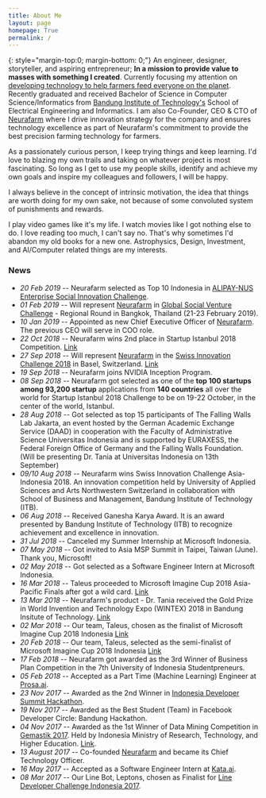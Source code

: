 ```yaml
---
title: About Me
layout: page
homepage: True
permalink: /
---
```


{: style="margin-top:0; margin-bottom: 0;"}
An engineer, designer, storyteller, and aspiring entrepreneur; **In a mission to provide value to masses with something I created**. Currently focusing my attention on [developing technology to help farmers feed everyone on the planet](http://neurafarm.io/). Recently graduated and received Bachelor of Science in Computer Science/Informatics from  [Bandung Institute of Technology's][1] School of Electrical Engineering and Informatics. I am also Co-Founder, CEO & CTO of [Neurafarm](http://neurafarm.io/) where I drive innovation strategy for the company and ensures technology excellence as part of Neurafarm's commitment to provide the best precision farming technology for farmers.

As a passionately curious person, I keep trying things and keep learning. I'd love to blazing my own trails and taking on whatever project is most fascinating. So long as I get to use my people skills, identify and achieve my own goals and inspire my colleagues and followers, I will be happy.

I always believe in the concept of intrinsic motivation, the idea that things are worth doing for my own sake, not because of some convoluted system of punishments and rewards.

I play video games like it's my life. I watch movies like I got nothing else to do. I love reading too much, I can't say no. That's why sometimes I'd abandon my old books for a new one. Astrophysics, Design, Investment, and AI/Computer related things are my interests. 

### News

* *20 Feb 2019* -- Neurafarm selected as Top 10 Indonesia in [ALIPAY-NUS Enterprise Social Innovation Challenge](https://alipaynusseachallenge.com/).
* *01 Feb 2019* -- Will represent [Neurafarm](http://neurafarm.com) in [Global Social Venture Challenge](https://gsvc.org/) - Regional Round in Bangkok, Thailand (21-23 February 2019). 
* *10 Jan 2019* -- Appointed as new Chief Executive Officer of [Neurafarm](http://neurafarm.com/). The previous CEO will serve in COO role.
* *22 Oct 2018* -- Neurafarm wins 2nd place in Startup Istanbul 2018 Competition. [Link](http://www.startupist.com/2018/10/startup-istanbul-challenge-2018-marked-by-women/)
* *27 Sep 2018* -- Will represent [Neurafarm](http://neurafarm.com) in the [Swiss Innovation Challenge 2018](https://www.fhnw.ch/en/about-fhnw/swiss-challenge-entrepreneurs-programme/swiss-innovation-challenge) in Basel, Switzerland. [Link](http://www.sbm.itb.ac.id/id/the-swiss-innovation-challenge-asia-indonesia-2018.html)
* *19 Sep 2018* -- Neurafarm joins NVIDIA Inception Program.
* *08 Sep 2018* -- Neurafarm got selected as one of the **top 100 startups among 93,200 startup** applications from **140 countries** all over the world for Startup Istanbul 2018 Challenge to be on 19-22 October, in the center of the world, Istanbul.
* *28 Aug 2018* -- Got selected as top 15 participants of The Falling Walls Lab Jakarta, an event hosted by the German Academic Exchange Service (DAAD) in cooperation with the Faculty of Administrative Science Universitas Indonesia and is supported by EURAXESS, the Federal Foreign Office of Germany and the Falling Walls Foundation. (Will be presenting Dr. Tania at Universitas Indonesia on 13th September)
* *09/10 Aug 2018* -- Neurafarm wins Swiss Innovation Challenge Asia-Indonesia 2018. An innovation competition held by University of Applied Sciences and Arts Northwestern Switzerland in collaboration with School of Business and Management, Bandung Institute of Technology (ITB).
* *06 Aug 2018* -- Received Ganesha Karya Award. It is an award presented by Bandung Institute of Technology (ITB) to recognize achievement and excellence in innovation.
* *31 Jul 2018* -- Canceled my Summer Internship at Microsoft Indonesia.
* *07 May 2018* -- Got invited to Asia MSP Summit in Taipei, Taiwan (June). Thank you, Microsoft!
* *02 May 2018* -- Got selected as a Software Engineer Intern at Microsoft Indonesia.
* *16 Mar 2018* -- Taleus proceeded to Microsoft Imagine Cup 2018 Asia-Pacific Finals after got a wild card. [Link](https://news.microsoft.com/apac/2018/04/02/meet-the-imagine-cup-2018-asia-pacific-regional-finalists/)  
* *13 Mar 2018* -- Neurafarm's product - Dr. Tania received the Gold Prize in World Invention and Technology  Expo (WINTEX) 2018 in Bandung Insitute of Technology. [Link](https://kemahasiswaan.itb.ac.id/welcome/tampil_berita/242/dr-tania-solusi-penyakit-tanaman) 
* *02 Mar 2018* -- Our team, Taleus, chosen as the finalist of Microsoft Imagine Cup 2018 Indonesia [Link](https://imagine.microsoft.com/en-us/Country/ID)
* *20 Feb 2018* -- Our team, Taleus, selected as the semi-finalist of Microsoft Imagine Cup 2018 Indonesia [Link](https://imagine.microsoft.com/en-us/Country/ID)
* *17 Feb 2018* -- Neurafarm got awarded as the 3rd Winner of Business Plan Competition in the 7th University of Indonesia Studentpreneurs.
* *05 Feb 2018* -- Accepted as a Part Time (Machine Learning) Engineer at [Prosa.ai](https://prosa.ai/).
* *23 Nov 2017* -- Awarded as the 2nd Winner in [Indonesia Developer Summit Hackathon](https://www.codepolitan.com/keseruan-dalam-indonesia-developer-summit-5a28d4b386c02).
* *19 Nov 2017* -- Awarded as the Best Student (Team) in Facebook Developer Circle: Bandung Hackathon.
* *04 Nov 2017* -- Awarded as the 1st Winner of Data Mining Competition in [Gemastik 2017](https://gemastik.ui.ac.id). Held by Indonesia Ministry of Research, Technology, and Higher Education. [Link](https://www.ristekdikti.go.id/itb-berhasil-raih-peringkat-2-pada-ajang-gemastik-2017/).
* *13 August 2017* -- Co-founded [Neurafarm](http://neurafarm.com) and became its Chief Technology Officer.
* *16 May 2017* -- Accepted as a Software Engineer Intern at  [Kata.ai](http://kata.ai).
* *08 Mar 2017* -- Our Line Bot, Leptons, chosen as Finalist for [Line Developer Challenge Indonesia 2017]( http://at-blog.line.me/id/archives/DevChallengeWinners.html).   

[1]: http://www.itb.ac.id/
